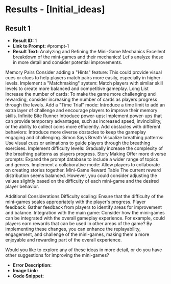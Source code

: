 # Results - [Initial_ideas]

## Result 1
* **Result ID:** 1
* **Link to Prompt:** #prompt-1
* **Result Text:** Analyzing and Refining the Mini-Game Mechanics
Excellent breakdown of the mini-games and their mechanics! Let's analyze these in more detail and consider potential improvements.

Memory Pairs
Consider adding a "Hints" feature: This could provide visual cues or clues to help players match pairs more easily, especially in higher levels.
Implement a "Matchmaking" system: Match players with similar skill levels to create more balanced and competitive gameplay.
Long List
Increase the number of cards: To make the game more challenging and rewarding, consider increasing the number of cards as players progress through the levels.
Add a "Time Trial" mode: Introduce a time limit to add an extra layer of challenge and encourage players to improve their memory skills.
Infinite Bite Runner
Introduce power-ups: Implement power-ups that can provide temporary advantages, such as increased speed, invincibility, or the ability to collect coins more efficiently.
Add obstacles with different behaviors: Introduce more diverse obstacles to keep the gameplay engaging and challenging.
Simon Says Breath
Visualize breathing patterns: Use visual cues or animations to guide players through the breathing exercises.
Implement difficulty levels: Gradually increase the complexity of the breathing patterns as players progress.
Story Making
Offer more diverse prompts: Expand the prompt database to include a wider range of topics and genres.
Implement a collaborative mode: Allow players to collaborate on creating stories together.
Mini-Game Reward Table
The current reward distribution seems balanced. However, you could consider adjusting the values slightly based on the difficulty of each mini-game and the desired player behavior.

Additional Considerations
Difficulty scaling: Ensure that the difficulty of the mini-games scales appropriately with the player's progress.
Player feedback: Gather feedback from players to identify areas for improvement and balance.
Integration with the main game: Consider how the mini-games can be integrated with the overall gameplay experience. For example, could players earn rewards that can be used in other areas of the game?
By implementing these changes, you can enhance the replayability, engagement, and challenge of the mini-games, making them a more enjoyable and rewarding part of the overall experience.

Would you like to explore any of these ideas in more detail, or do you have other suggestions for improving the mini-games?
* **Error Description:** 
* **Image Link:** 
* **Code Snippet:** 

